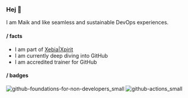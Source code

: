### Hej 🖖

I am Maik and like seamless and sustainable DevOps experiences.

#### / facts

- I am part of [Xebia|Xpirit](https://xpirit.com)
- I am currently deep diving into GitHub
- I am accredited trainer for GitHub

#### / badges

![github-foundations-for-non-developers_small](https://github.com/aatmmr/aatmmr/assets/15815012/4af5a126-0010-4d4b-b1d9-b25c64deb2b5)
![github-actions_small](https://github.com/aatmmr/aatmmr/assets/15815012/c49b5c3b-a083-4d56-bd14-b711c489de56)

